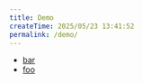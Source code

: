 ```yaml
---
title: Demo
createTime: 2025/05/23 13:41:52
permalink: /demo/
---
```


- [bar](./bar.md)
- [foo](./foo.md)
